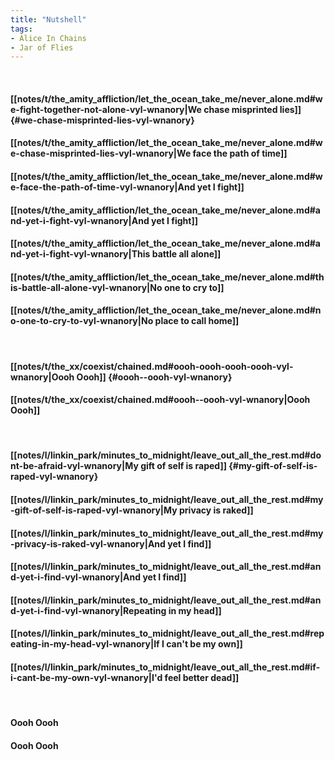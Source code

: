 ```yaml
---
title: "Nutshell"
tags:
- Alice In Chains
- Jar of Flies
---
```

&nbsp;
#### [[notes/t/the_amity_affliction/let_the_ocean_take_me/never_alone.md#we-fight-together-not-alone-vyl-wnanory|We chase misprinted lies]] {#we-chase-misprinted-lies-vyl-wnanory}
#### [[notes/t/the_amity_affliction/let_the_ocean_take_me/never_alone.md#we-chase-misprinted-lies-vyl-wnanory|We face the path of time]]
#### [[notes/t/the_amity_affliction/let_the_ocean_take_me/never_alone.md#we-face-the-path-of-time-vyl-wnanory|And yet I fight]]
#### [[notes/t/the_amity_affliction/let_the_ocean_take_me/never_alone.md#and-yet-i-fight-vyl-wnanory|And yet I fight]]
#### [[notes/t/the_amity_affliction/let_the_ocean_take_me/never_alone.md#and-yet-i-fight-vyl-wnanory|This battle all alone]]
#### [[notes/t/the_amity_affliction/let_the_ocean_take_me/never_alone.md#this-battle-all-alone-vyl-wnanory|No one to cry to]]
#### [[notes/t/the_amity_affliction/let_the_ocean_take_me/never_alone.md#no-one-to-cry-to-vyl-wnanory|No place to call home]]
&nbsp;
#### [[notes/t/the_xx/coexist/chained.md#oooh-oooh-oooh-oooh-vyl-wnanory|Oooh  Oooh]] {#oooh--oooh-vyl-wnanory}
#### [[notes/t/the_xx/coexist/chained.md#oooh--oooh-vyl-wnanory|Oooh  Oooh]]
&nbsp;
#### [[notes/l/linkin_park/minutes_to_midnight/leave_out_all_the_rest.md#dont-be-afraid-vyl-wnanory|My gift of self is raped]] {#my-gift-of-self-is-raped-vyl-wnanory}
#### [[notes/l/linkin_park/minutes_to_midnight/leave_out_all_the_rest.md#my-gift-of-self-is-raped-vyl-wnanory|My privacy is raked]]
#### [[notes/l/linkin_park/minutes_to_midnight/leave_out_all_the_rest.md#my-privacy-is-raked-vyl-wnanory|And yet I find]]
#### [[notes/l/linkin_park/minutes_to_midnight/leave_out_all_the_rest.md#and-yet-i-find-vyl-wnanory|And yet I find]]
#### [[notes/l/linkin_park/minutes_to_midnight/leave_out_all_the_rest.md#and-yet-i-find-vyl-wnanory|Repeating in my head]]
#### [[notes/l/linkin_park/minutes_to_midnight/leave_out_all_the_rest.md#repeating-in-my-head-vyl-wnanory|If I can't be my own]]
#### [[notes/l/linkin_park/minutes_to_midnight/leave_out_all_the_rest.md#if-i-cant-be-my-own-vyl-wnanory|I'd feel better dead]]
&nbsp;
#### Oooh  Oooh 
#### Oooh  Oooh

